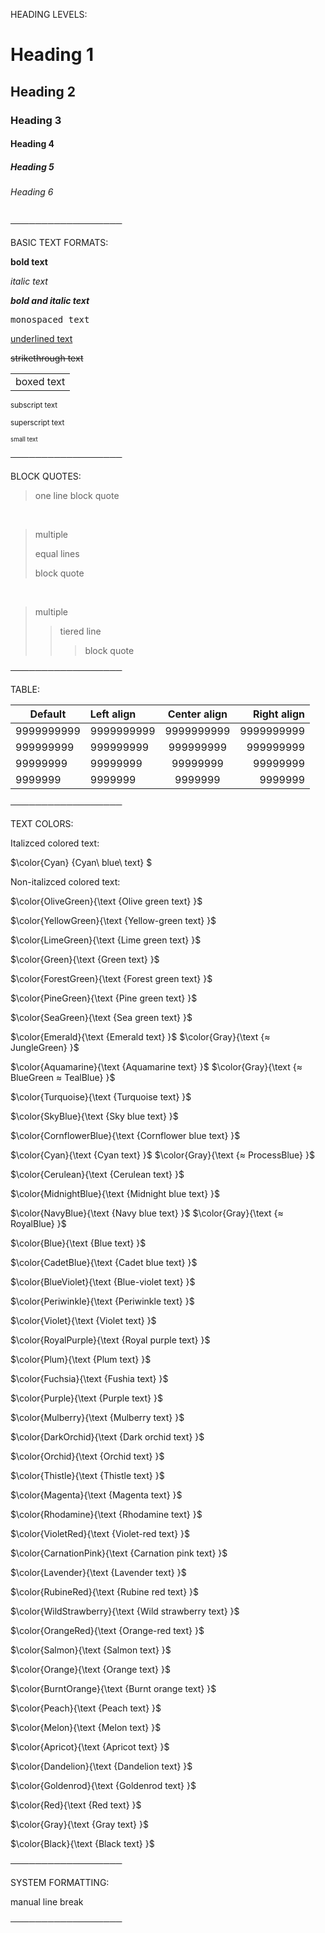 HEADING LEVELS:

# Heading 1
## Heading 2
### Heading 3
#### Heading 4
##### Heading 5
###### Heading 6
  
──────────────────

BASIC TEXT FORMATS:

**bold text**

*italic text*

***bold and italic text***

<samp> monospaced text </samp>

<ins> underlined text </ins>

~~strikethrough text~~

<table><tr><td> boxed text </td></tr></table>

<sub> subscript text </sub>

<sub> superscript text </sub>

<sub><sup> small text </sup></sub>

──────────────────

BLOCK QUOTES:

> one line block quote

<br>

> multiple
> 
> equal lines
> 
> block quote

<br>

> multiple
>> tiered line
>>> block quote

──────────────────

TABLE:

| Default | Left align | Center align | Right align |
| - | :- | :-: | -: |
| 9999999999 | 9999999999 | 9999999999 | 9999999999 |
| 999999999 | 999999999 | 999999999 | 999999999 |
| 99999999 | 99999999 | 99999999 | 99999999 |
| 9999999 | 9999999 | 9999999 | 9999999 |

──────────────────

TEXT COLORS:

Italizced colored text:

$\color{Cyan} {Cyan\ blue\ text} $

Non-italizced colored text:

$\color{OliveGreen}{\text {Olive green text} }$

$\color{YellowGreen}{\text {Yellow-green text} }$

$\color{LimeGreen}{\text {Lime green text} }$

$\color{Green}{\text {Green text} }$

$\color{ForestGreen}{\text {Forest green text} }$

$\color{PineGreen}{\text {Pine green text} }$

$\color{SeaGreen}{\text {Sea green text} }$

$\color{Emerald}{\text {Emerald text} }$ 
$\color{Gray}{\text {≈ JungleGreen} }$

$\color{Aquamarine}{\text {Aquamarine text} }$ 
$\color{Gray}{\text {≈ BlueGreen ≈ TealBlue} }$

$\color{Turquoise}{\text {Turquoise text} }$

$\color{SkyBlue}{\text {Sky blue text} }$

$\color{CornflowerBlue}{\text {Cornflower blue text} }$

$\color{Cyan}{\text {Cyan text} }$ 
$\color{Gray}{\text {≈ ProcessBlue} }$

$\color{Cerulean}{\text {Cerulean text} }$

$\color{MidnightBlue}{\text {Midnight blue text} }$

$\color{NavyBlue}{\text {Navy blue text} }$ 
$\color{Gray}{\text {≈ RoyalBlue} }$

$\color{Blue}{\text {Blue text} }$

$\color{CadetBlue}{\text {Cadet blue text} }$

$\color{BlueViolet}{\text {Blue-violet text} }$

$\color{Periwinkle}{\text {Periwinkle text} }$

$\color{Violet}{\text {Violet text} }$

$\color{RoyalPurple}{\text {Royal purple text} }$

$\color{Plum}{\text {Plum text} }$

$\color{Fuchsia}{\text {Fushia text} }$

$\color{Purple}{\text {Purple text} }$

$\color{Mulberry}{\text {Mulberry text} }$

$\color{DarkOrchid}{\text {Dark orchid text} }$

$\color{Orchid}{\text {Orchid text} }$

$\color{Thistle}{\text {Thistle text} }$

$\color{Magenta}{\text {Magenta text} }$

$\color{Rhodamine}{\text {Rhodamine text} }$

$\color{VioletRed}{\text {Violet-red text} }$

$\color{CarnationPink}{\text {Carnation pink text} }$

$\color{Lavender}{\text {Lavender text} }$

$\color{RubineRed}{\text {Rubine red text} }$

$\color{WildStrawberry}{\text {Wild strawberry text} }$

$\color{OrangeRed}{\text {Orange-red text} }$

$\color{Salmon}{\text {Salmon text} }$

$\color{Orange}{\text {Orange text} }$

$\color{BurntOrange}{\text {Burnt orange text} }$

$\color{Peach}{\text {Peach text} }$

$\color{Melon}{\text {Melon text} }$

$\color{Apricot}{\text {Apricot text} }$

$\color{Dandelion}{\text {Dandelion text} }$

$\color{Goldenrod}{\text {Goldenrod text} }$

$\color{Red}{\text {Red text} }$

$\color{Gray}{\text {Gray text} }$

$\color{Black}{\text {Black text} }$

──────────────────

SYSTEM FORMATTING:

manual line break
<br> 

──────────────────
